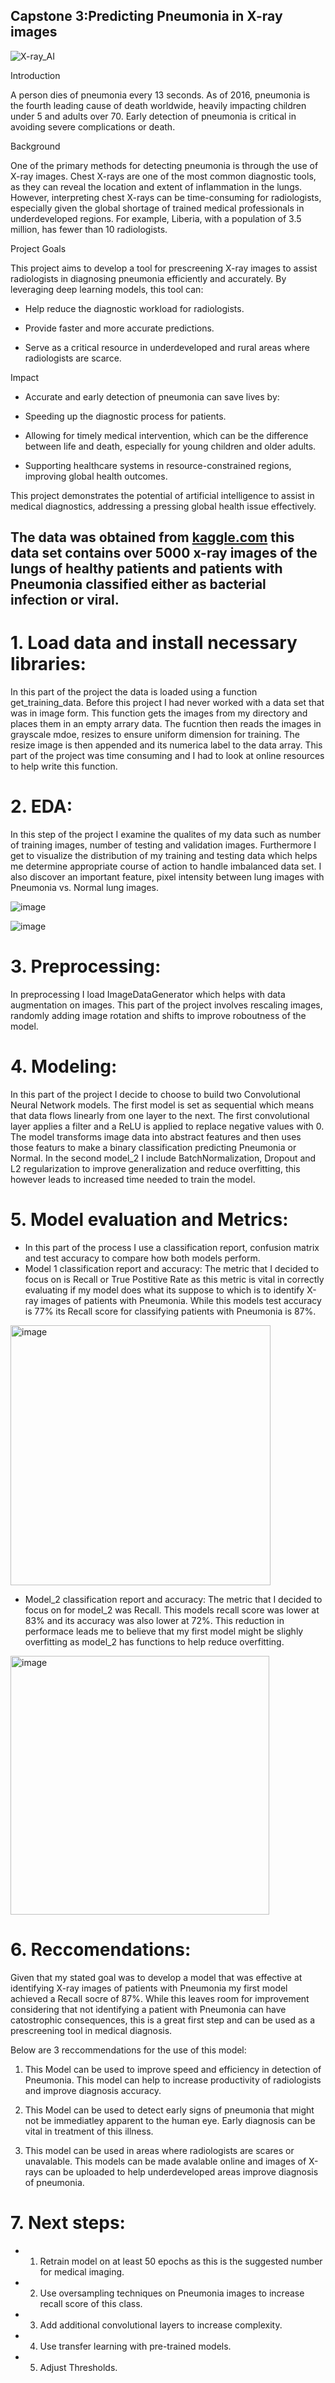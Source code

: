 ## Capstone 3:Predicting Pneumonia in X-ray images

![X-ray_AI](https://github.com/user-attachments/assets/e19e1532-a61f-4b41-9dbe-ff9d7b13760c)




Introduction

A person dies of pneumonia every 13 seconds. As of 2016, pneumonia is the fourth leading cause of death worldwide, heavily impacting children under 5 and adults over 70. Early detection of pneumonia is critical in avoiding severe complications or death.

Background

One of the primary methods for detecting pneumonia is through the use of X-ray images. Chest X-rays are one of the most common diagnostic tools, as they can reveal the location and extent of inflammation in the lungs. However, interpreting chest X-rays can be time-consuming for radiologists, especially given the global shortage of trained medical professionals in underdeveloped regions. For example, Liberia, with a population of 3.5 million, has fewer than 10 radiologists.

Project Goals

This project aims to develop a tool for prescreening X-ray images to assist radiologists in diagnosing pneumonia efficiently and accurately. By leveraging deep learning models, this tool can:

- Help reduce the diagnostic workload for radiologists.

- Provide faster and more accurate predictions.

- Serve as a critical resource in underdeveloped and rural areas where radiologists are scarce.

Impact

- Accurate and early detection of pneumonia can save lives by:

- Speeding up the diagnostic process for patients.

- Allowing for timely medical intervention, which can be the difference between life and death, especially for young children and older adults.

- Supporting healthcare systems in resource-constrained regions, improving global health outcomes.

This project demonstrates the potential of artificial intelligence to assist in medical diagnostics, addressing a pressing global health issue effectively.



## The data was obtained from [kaggle.com](https://www.kaggle.com/datasets/alifrahman/chestxraydataset/data) this data set contains over 5000 x-ray images of the lungs of healthy patients and patients with Pneumonia classified either as bacterial infection or viral.

# 1. Load data and install necessary libraries:
In this part of the project the data is loaded using a function get_training_data. Before this project I had never worked with a data set that was in image form. This function gets the images from my directory and places them in an empty arrary data. The fucntion then reads the images in grayscale mdoe, resizes to ensure uniform dimension for training. The resize image is then appended and its numerica label to the data array.
This part of the project was time consuming and I had to look at online resources to help write this function. 
# 2. EDA:
In this step of the project I examine the qualites of my data such as number of training images, number of testing and validation images. Furthermore I get to visualize the distribution of my training and testing data which helps me determine appropriate course of action to handle imbalanced data set. I also discover an important feature, pixel intensity between lung images with Pneumonia vs. Normal lung images.


![image](https://github.com/user-attachments/assets/814f2100-c08b-4b1e-a5fb-c06a7579251d)



![image](https://github.com/user-attachments/assets/cc19771a-1d6c-484f-a06c-e801667e1393)



# 3. Preprocessing: 
In preprocessing I load ImageDataGenerator which helps with data augmentation on images. This part of the project involves rescaling images, randomly adding image rotation and shifts to improve roboutness of the model.

# 4. Modeling: 
In this part of the project I decide to choose to build two Convolutional Neural Network models. The first model is set as sequential which means that data flows linearly from one layer to the next. The first convolutional layer applies a filter and a ReLU is applied to replace negative values with 0. The model transforms image data into abstract features and then uses those featurs to make a binary classification predicting Pneumonia or Normal.
In the second model_2 I include BatchNormalization, Dropout and L2 regularization to improve generalization and reduce overfitting, this however leads to increased time needed to train the model.  


# 5. Model evaluation and Metrics: 
- In this part of the process I use a classification report, confusion matrix and test accuracy to compare how both models perform.
- Model 1 classification report and accuracy: The metric that I decided to focus on is Recall or True Postitive Rate as this metric is vital in correctly evaluating if my model does what its suppose to which is to identify X-ray images of patients with Pneumonia.
While this models test accuracy is 77% its Recall score for classifying patients with Pneumonia is 87%.


<img width="416" alt="image" src="https://github.com/user-attachments/assets/c47f2c29-f010-4c77-b9b4-0d9781af6acb" />




- Model_2 classification report and accuracy: The metric that I decided to focus on for model_2 was Recall. This models recall score was lower at 83% and its accuracy was also lower at 72%. This reduction in performace leads me to believe that my first model might be slighly overfitting as model_2 has functions to help reduce overfitting.


<img width="414" alt="image" src="https://github.com/user-attachments/assets/15afc1a4-6ea8-4421-be33-7eabffea0291" />




# 6. Reccomendations:

Given that my stated goal was to develop a model that was effective at identifying X-ray images of patients with Pneumonia my first model achieved a Recall socre of 87%. While this leaves room for improvement considering that not identifying a patient with Pneumonia can have catostrophic consequences, this is a great first step and can be used as a prescreening tool in medical diagnosis.

Below are 3 reccommendations for the use of this model:
1. This Model can be used to improve speed and efficiency in detection of Pneumonia. This model can help to increase productivity of radiologists and improve diagnosis accuracy.


2. This Model can be used to detect early signs of pneumonia that might not be immediatley apparent to the human eye. Early diagnosis can be vital in treatment of this illness.


3. This model can be used in areas where radiologists are scares or unavalable. This models can be made avalable online and images of X-rays can be uploaded to help underdeveloped areas improve diagnosis of pneumonia. 

# 7. Next steps:
- 1. Retrain model on at least 50 epochs as this is the suggested number for medical imaging.

- 2. Use oversampling techniques on Pneumonia images to increase recall score of this class. 

- 3. Add additional convolutional layers to increase complexity.

- 4. Use transfer learning with pre-trained models.

- 5. Adjust Thresholds.
 
       





